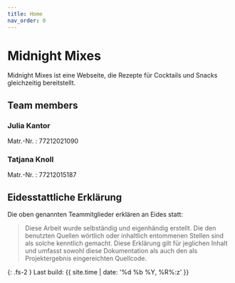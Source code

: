 ```yaml
---
title: Home
nav_order: 0
---
```


# Midnight Mixes

Midnight Mixes ist eine Webseite, die Rezepte für Cocktails und Snacks gleichzeitig
bereitstellt.

## Team members

### Julia Kantor

Matr.-Nr.
: 77212021090

### Tatjana Knoll

Matr.-Nr.
: 77212015187

## Eidesstattliche Erklärung

Die oben genannten Teammitglieder erklären an Eides statt:

> Diese Arbeit wurde selbständig und eigenhändig erstellt. Die den benutzten Quellen wörtlich oder inhaltlich entommenen Stellen sind als solche kenntlich gemacht. Diese Erklärung gilt für jeglichen Inhalt und umfasst sowohl diese Dokumentation als auch den als Projektergebnis eingereichten Quellcode.

{: .fs-2 }
Last build: {{ site.time | date: '%d %b %Y, %R%:z' }}